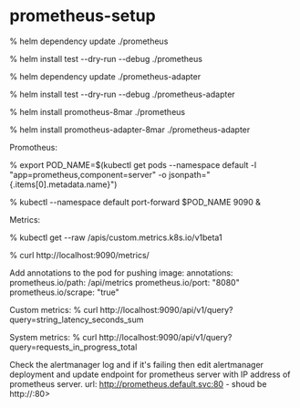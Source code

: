 # prometheus-setup

% helm dependency update ./prometheus

% helm install test --dry-run --debug ./prometheus

% helm dependency update ./prometheus-adapter

% helm install test --dry-run --debug ./prometheus-adapter

% helm install promotheus-8mar ./prometheus

% helm install promotheus-adapter-8mar ./prometheus-adapter

Promotheus:

% export POD_NAME=$(kubectl get pods --namespace default -l "app=prometheus,component=server" -o jsonpath="{.items[0].metadata.name}")

% kubectl --namespace default port-forward $POD_NAME 9090 &

Metrics:

% kubectl get --raw /apis/custom.metrics.k8s.io/v1beta1

% curl http://localhost:9090/metrics/

Add annotations to the pod for pushing image:
annotations:
  prometheus.io/path: /api/metrics
  prometheus.io/port: "8080"
  prometheus.io/scrape: "true"

Custom metrics:
% curl http://localhost:9090/api/v1/query?query=string_latency_seconds_sum

System metrics:
% curl http://localhost:9090/api/v1/query?query=requests_in_progress_total

Check the alertmanager log and if it's failing then edit alertmanager deployment and update endpoint for prometheus server with IP address of prometheus server.
url: http://prometheus.default.svc:80 - shoud be http://<ip address>:80>
